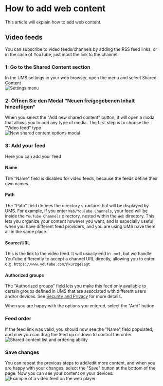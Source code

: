 # How to add web content

This article will explain how to add web content.

## Video feeds

You can subscribe to video feeds/channels by adding the RSS feed links, or in the case of YouTube, just input the link to the channel.

### 1: Go to the Shared Content section

In the UMS settings in your web browser, open the menu and select Shared Content  
![Settings menu](@site/docs/guides/img/how-to-add-web-content-1-shared-content.png)

### 2: Öffnen Sie den Modal "Neuen freigegebenen Inhalt hinzufügen"

When you select the "Add new shared content" button, it will open a modal that allows you to add any type of media. The first step is to choose the "Video feed" type  
![New shared content options modal](@site/docs/guides/img/how-to-add-web-content-2-add-modal.png)

### 3: Add your feed

Here you can add your feed

#### Name

The "Name" field is disabled for video feeds, because the feeds define their own names.

#### Path

The "Path" field defines the directory structure that will be displayed by UMS. For example, if you enter `Web/YouTube Channels`, your feed will be inside the `YouTube Channels` directory, nested within the `Web` directory. This lets you organize your content however you want, and is especially useful when you have different feed providers, and you are using UMS have them all in the same place.

#### Source/URL

This is the link to the video feed. It will usually end in `.xml`, but we handle YouTube differently to accept a channel URL directly, allowing you to enter e.g. `https://www.youtube.com/@kurzgesagt`

#### Authorized groups

The "Authorized groups" field lets you make this feed only available to certain groups defined in UMS that are associated with different users and/or devices. See [Security and Privacy](../configuration/security-and-privacy.md#link-person-to-renderer) for more details.

When you are happy with the options you entered, select the "Add" button.

### Feed order

If the feed link was valid, you should now see the "Name" field populated, and now you can drag the feed up or down to control the order  
![Shared content list and ordering ability](@site/docs/guides/img/how-to-add-web-content-3-see-name-and-sort.png)

### Save changes

You can repeat the previous steps to add/edit more content, and when you are happy with your changes, select the "Save" button at the bottom of the page. Now you can see your content on your devices:  
![Example of a video feed on the web player](@site/docs/guides/img/how-to-add-web-content-4-feed-player.png)